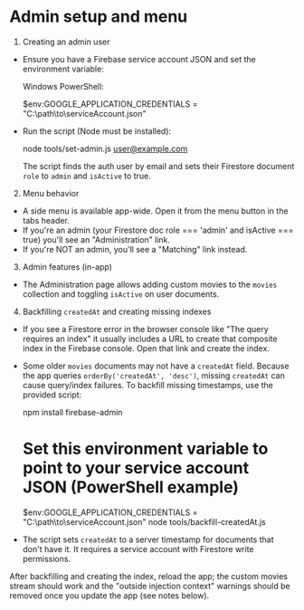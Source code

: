 Admin setup and menu
=====================

1) Creating an admin user

- Ensure you have a Firebase service account JSON and set the environment variable:

  Windows PowerShell:

  $env:GOOGLE_APPLICATION_CREDENTIALS = "C:\path\to\serviceAccount.json"

- Run the script (Node must be installed):

  node tools/set-admin.js user@example.com

  The script finds the auth user by email and sets their Firestore document `role` to `admin` and `isActive` to true.

2) Menu behavior

- A side menu is available app-wide. Open it from the menu button in the tabs header.
- If you're an admin (your Firestore doc role === 'admin' and isActive === true) you'll see an "Administration" link.
- If you're NOT an admin, you'll see a "Matching" link instead.

3) Admin features (in-app)

- The Administration page allows adding custom movies to the `movies` collection and toggling `isActive` on user documents.

4) Backfilling `createdAt` and creating missing indexes

- If you see a Firestore error in the browser console like "The query requires an index" it usually includes a URL to create that composite index in the Firebase console. Open that link and create the index.

- Some older `movies` documents may not have a `createdAt` field. Because the app queries `orderBy('createdAt', 'desc')`, missing `createdAt` can cause query/index failures. To backfill missing timestamps, use the provided script:

  npm install firebase-admin
  # Set this environment variable to point to your service account JSON (PowerShell example)
  $env:GOOGLE_APPLICATION_CREDENTIALS = "C:\path\to\serviceAccount.json"
  node tools/backfill-createdAt.js

- The script sets `createdAt` to a server timestamp for documents that don't have it. It requires a service account with Firestore write permissions.

After backfilling and creating the index, reload the app; the custom movies stream should work and the "outside injection context" warnings should be removed once you update the app (see notes below).
